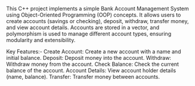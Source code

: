 This C++ project implements a simple Bank Account Management System using Object-Oriented Programming (OOP) concepts. It allows users to create accounts (savings or checking), deposit, withdraw, transfer money, and view account details. Accounts are stored in a vector, and polymorphism is used to manage different account types, ensuring modularity and extensibility.

Key Features:-
Create Account: Create a new account with a name and initial balance.
Deposit: Deposit money into the account.
Withdraw: Withdraw money from the account.
Check Balance: Check the current balance of the account.
Account Details: View account holder details (name, balance).
Transfer: Transfer money between accounts.
